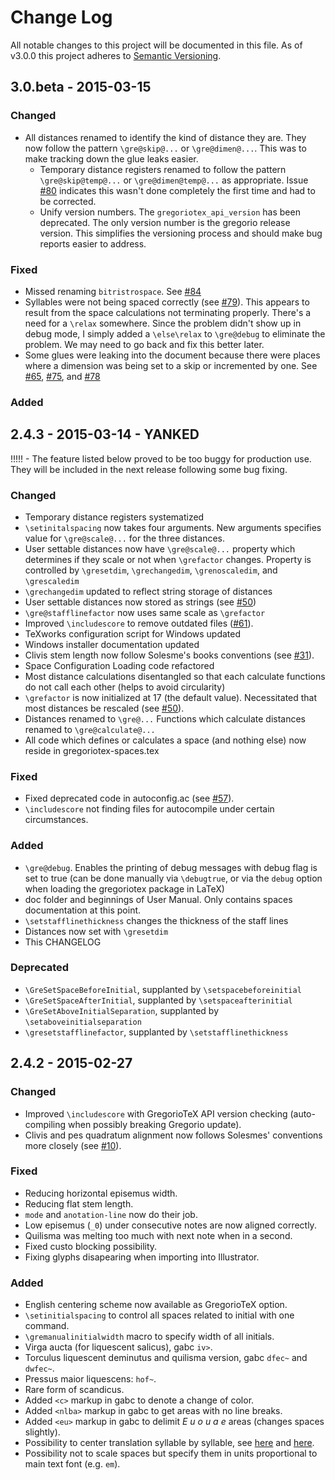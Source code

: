 # Change Log
All notable changes to this project will be documented in this file.
As of v3.0.0 this project adheres to [Semantic Versioning](http://semver.org/).


## 3.0.beta - 2015-03-15
### Changed
- All distances renamed to identify the kind of distance they are.  They now follow the pattern `\gre@skip@...` or `\gre@dimen@...`.  This was to make tracking down the glue leaks easier.
	- Temporary distance registers renamed to follow the pattern `\gre@skip@temp@...` or `\gre@dimen@temp@...` as appropriate.  Issue [#80](https://github.com/gregorio-project/gregorio/issues/80) indicates this wasn't done completely the first time and had to be corrected.
	- Unify version numbers. The `gregoriotex_api_version` has been deprecated. The only version number is the gregorio release version. This simplifies the versioning process and should make bug reports easier to address.

### Fixed
- Missed renaming `bitristrospace`.  See [#84](https://github.com/gregorio-project/gregorio/issues/84)
- Syllables were not being spaced correctly (see [#79](https://github.com/gregorio-project/gregorio/issues/79)).  This appears to result from the space calculations not terminating properly.  There's a need for a `\relax` somewhere.  Since the problem didn't show up in debug mode, I simply added a `\else\relax` to `\gre@debug` to eliminate the problem.  We may need to go back and fix this better later.
- Some glues were leaking into the document because there were places where a dimension was being set to a skip or incremented by one.  See [#65](https://github.com/gregorio-project/gregorio/issues/65), [#75](https://github.com/gregorio-project/gregorio/issues/75), and [#78](https://github.com/gregorio-project/gregorio/issues/78)

### Added


## 2.4.3 - 2015-03-14 - YANKED

!!!!! - The feature listed below proved to be too buggy for production use.  They will be included in the next release following some bug fixing.

### Changed
- Temporary distance registers systematized
- `\setinitalspacing` now takes four arguments.  New arguments specifies value for `\gre@scale@...` for the three distances.
- User settable distances now have `\gre@scale@...` property which determines if they scale or not when `\grefactor` changes.  Property is controlled by `\gresetdim`, `\grechangedim`, `\grenoscaledim`, and `\grescaledim`
- `\grechangedim` updated to reflect string storage of distances
- User settable distances now stored as strings (see [#50](https://github.com/gregorio-project/gregorio/issues/50))
- `\gre@stafflinefactor` now uses same scale as `\grefactor`
- Improved `\includescore` to remove outdated files ([#61](https://github.com/gregorio-project/gregorio/issues/61)).
- TeXworks configuration script for Windows updated
- Windows installer documentation updated
- Clivis stem length now follow Solesme's books conventions (see [#31](https://github.com/gregorio-project/gregorio/issues/31)).
- Space Configuration Loading code refactored
- Most distance calculations disentangled so that each calculate functions do not call each other (helps to avoid circularity)
- `\grefactor` is now initialized at 17 (the default value).  Necessitated that most distances be rescaled (see [#50](https://github.com/gregorio-project/gregorio/issues/50)).
- Distances renamed to `\gre@...`  Functions which calculate distances renamed to `\gre@calculate@...`
- All code which defines or calculates a space (and nothing else) now reside in gregoriotex-spaces.tex

### Fixed
- Fixed deprecated code in autoconfig.ac (see [#57](https://github.com/gregorio-project/gregorio/issues/57)).
- `\includescore` not finding files for autocompile under certain circumstances.

### Added
- `\gre@debug`.  Enables the printing of debug messages with debug flag is set to true (can be done manually via `\debugtrue`, or via the `debug` option when loading the gregoriotex package in LaTeX)
- doc folder and beginnings of User Manual.  Only contains spaces documentation at this point.
- `\setstafflinethickness` changes the thickness of the staff lines
- Distances now set with `\gresetdim`
- This CHANGELOG

### Deprecated
- `\GreSetSpaceBeforeInitial`, supplanted by `\setspacebeforeinitial`
- `\GreSetSpaceAfterInitial`, supplanted by `\setspaceafterinitial`
- `\GreSetAboveInitialSeparation`, supplanted by `\setaboveinitialseparation`
- `\gresetstafflinefactor`, supplanted by `\setstafflinethickness`

## 2.4.2 - 2015-02-27
### Changed
- Improved `\includescore` with GregorioTeX API version checking (auto-compiling when possibly breaking Gregorio update).
- Clivis and pes quadratum alignment now follows Solesmes' conventions more closely (see [#10](https://github.com/gregorio-project/gregorio/issues/10)).

### Fixed
- Reducing horizontal episemus width.
- Reducing flat stem length.
- `mode` and `anotation-line` now do their job.
- Low episemus (`_0`) under consecutive notes are now aligned correctly.
- Quilisma was melting too much with next note when in a second.
- Fixed custo blocking possibility.
- Fixing glyphs disapearing when importing into Illustrator.

### Added
- English centering scheme now available as GregorioTeX option.
- `\setinitialspacing` to control all spaces related to initial with one command.
- `\gremanualinitialwidth` macro to specify width of all initials.
- Virga aucta (for liquescent salicus), gabc `iv>`.
- Torculus liquescent deminutus and quilisma version, gabc `dfec~` and `dwfec~`.
- Pressus maior liquescens: `hof~`.
- Rare form of scandicus.
- Added `<c>` markup in gabc to denote a change of color.
- Added `<nlba>` markup in gabc to get areas with no line breaks.
- Added `<eu>` markup in gabc to delimit _E u o u a e_ areas (changes spaces slightly).
- Possibility to center translation syllable by syllable, see [here](https://www.mail-archive.com/gregorio-users@gna.org/msg01760.html) and [here](https://www.mail-archive.com/gregorio-users@gna.org/msg01783.html).
- Possibility not to scale spaces but specify them in units proportional to main text font (e.g. `em`).
